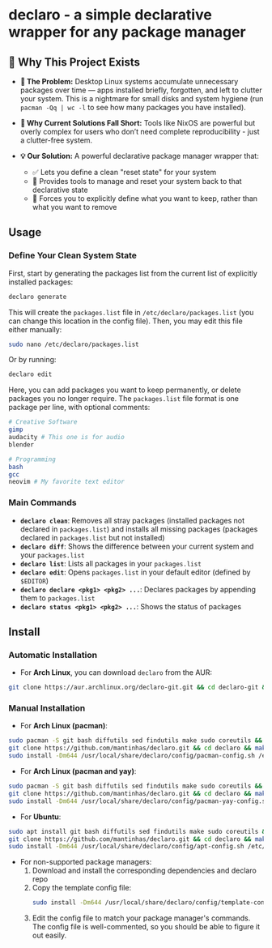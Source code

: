 # declaro - a simple declarative wrapper for any package manager

## 🚀 Why This Project Exists

- **🚧 The Problem:** Desktop Linux systems accumulate unnecessary packages over time — apps installed briefly, forgotten, and left to clutter your system. This is a nightmare for small disks and system hygiene (run `pacman -Qq | wc -l` to see how many packages you have installed).

- **🤔 Why Current Solutions Fall Short:** Tools like NixOS are powerful but overly complex for users who don’t need complete reproducibility - just a clutter-free system.

- **💡 Our Solution:** A powerful declarative package manager wrapper that:
    - ✅ Lets you define a clean "reset state" for your system
    - 🔄 Provides tools to manage and reset your system back to that declarative state
    - 📝 Forces you to explicitly define what you want to keep, rather than what you want to remove

## Usage

### Define Your Clean System State

First, start by generating the packages list from the current list of explicitly installed packages:

```bash
declaro generate
```

This will create the `packages.list` file in `/etc/declaro/packages.list` (you can change this location in the config file). Then, you may edit this file either manually:

```bash
sudo nano /etc/declaro/packages.list
```

Or by running:

```bash
declaro edit
```

Here, you can add packages you want to keep permanently, or delete packages you no longer require. The `packages.list` file format is one package per line, with optional comments:

```bash
# Creative Software
gimp
audacity # This one is for audio
blender

# Programming
bash
gcc
neovim # My favorite text editor
```

### Main Commands

- **`declaro clean`**: Removes all stray packages (installed packages not declared in `packages.list`) and installs all missing packages (packages declared in `packages.list` but not installed)
- **`declaro diff`**: Shows the difference between your current system and your `packages.list`
- **`declaro list`**: Lists all packages in your `packages.list`
- **`declaro edit`**: Opens `packages.list` in your default editor (defined by `$EDITOR`)
- **`declaro declare <pkg1> <pkg2> ...`**: Declares packages by appending them to `packages.list`
- **`declaro status <pkg1> <pkg2> ...`**: Shows the status of packages

## Install

### Automatic Installation

- For **Arch Linux**, you can download `declaro` from the AUR:
```bash
git clone https://aur.archlinux.org/declaro-git.git && cd declaro-git && makepkg -si
```

### Manual Installation

- For **Arch Linux (pacman)**:
```bash
sudo pacman -S git bash diffutils sed findutils make sudo coreutils && \
git clone https://github.com/mantinhas/declaro.git && cd declaro && make install && \
sudo install -Dm644 /usr/local/share/declaro/config/pacman-config.sh /etc/declaro/config.sh
```

- For **Arch Linux (pacman and yay)**:
```bash
sudo pacman -S git bash diffutils sed findutils make sudo coreutils && \
git clone https://github.com/mantinhas/declaro.git && cd declaro && make install && \
sudo install -Dm644 /usr/local/share/declaro/config/pacman-yay-config.sh /etc/declaro/config.sh
```

- For **Ubuntu**:
```bash
sudo apt install git bash diffutils sed findutils make sudo coreutils && \
git clone https://github.com/mantinhas/declaro.git && cd declaro && make install && \
sudo install -Dm644 /usr/local/share/declaro/config/apt-config.sh /etc/declaro/config.sh
```

- For non-supported package managers:
    1. Download and install the corresponding dependencies and declaro repo
    2. Copy the template config file:
        ```bash
        sudo install -Dm644 /usr/local/share/declaro/config/template-config.sh /etc/declaro/config.sh
        ```
    3. Edit the config file to match your package manager's commands. The config file is well-commented, so you should be able to figure it out easily.
